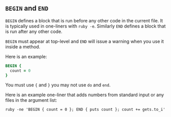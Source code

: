 ## `BEGIN` and `END`

`BEGIN` defines a block that is run before any other code in the current
file. It is typically used in one-liners with `ruby -e`. Similarly `END`
defines a block that is run after any other code.

`BEGIN` must appear at top-level and `END` will issue a warning when you
use it inside a method.

Here is an example:


```ruby
BEGIN {
  count = 0
}
```

You must use `{` and `}` you may not use `do` and `end`.

Here is an example one-liner that adds numbers from standard input or
any files in the argument list:


```
ruby -ne 'BEGIN { count = 0 }; END { puts count }; count += gets.to_i'
```

